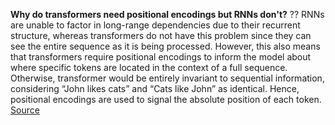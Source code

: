 **Why do transformers need positional encodings but RNNs don't?**
??
RNNs are unable to factor in long-range dependencies due to their recurrent structure, whereas transformers do not have this problem since they can see the entire sequence as it is being processed. However, this also means that transformers require positional encodings to inform the model about where specific tokens are located in the context of a full sequence. Otherwise, transformer would be entirely invariant to sequential information, considering “John likes cats” and “Cats like John” as identical. Hence, positional encodings are used to signal the absolute position of each token.
[Source](https://jaketae.github.io/study/relative-positional-encoding/)